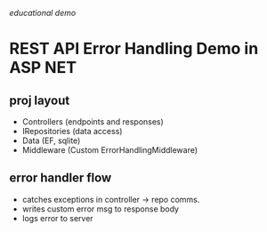 _educational demo_

# REST API Error Handling Demo in ASP NET
## proj layout
- Controllers (endpoints and responses)
- IRepositories (data access)
- Data (EF, sqlite)
- Middleware (Custom ErrorHandlingMiddleware)

## error handler flow
- catches exceptions in controller -> repo comms.
- writes custom error msg to response body
- logs error to server
